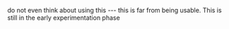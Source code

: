 do not even think about using this --- this is far from being usable.
This is still in the early experimentation phase
